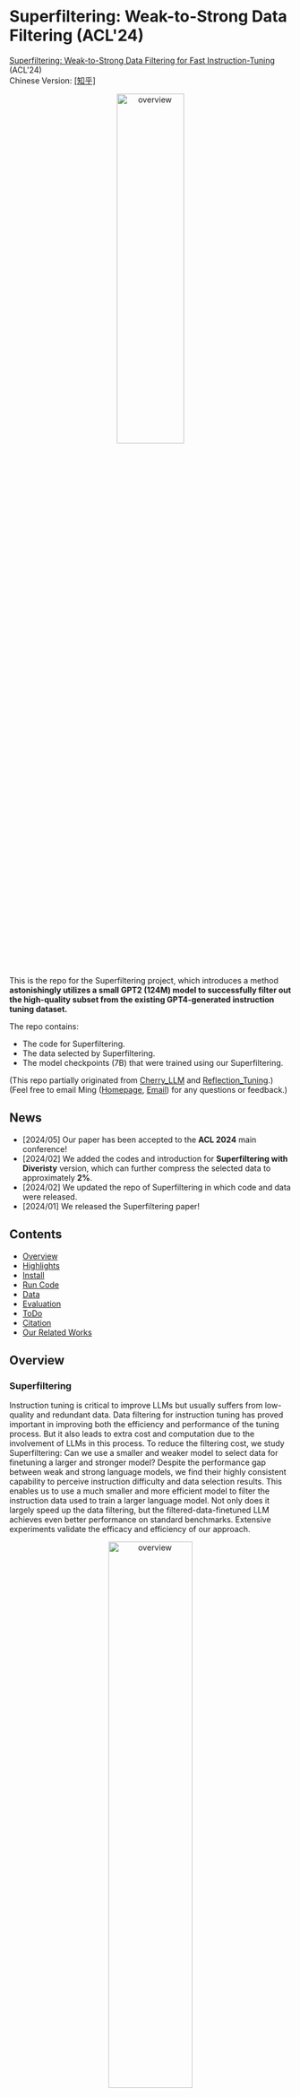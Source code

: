 # Superfiltering: Weak-to-Strong Data Filtering (ACL'24)

[Superfiltering: Weak-to-Strong Data Filtering for Fast Instruction-Tuning](https://arxiv.org/abs/2402.00530) (ACL'24)<br>
Chinese Version: [[知乎]](https://zhuanlan.zhihu.com/p/718119728)

<p align="center" width="40%">
<a ><img src="images/fast_alpaca.png" alt="overview" style="width: 40%; min-width: 300px; display: block; margin: auto;"></a>
</p>

This is the repo for the Superfiltering project, which introduces a method **astonishingly utilizes a small GPT2 (124M) model to successfully filter out the high-quality subset from the existing GPT4-generated instruction tuning dataset.**

The repo contains:

- The code for Superfiltering.
- The data selected by Superfiltering.
- The model checkpoints (7B) that were trained using our Superfiltering.

(This repo partially originated from [Cherry_LLM](https://github.com/MingLiiii/Cherry_LLM) and [Reflection_Tuning](https://github.com/tianyi-lab/Reflection_Tuning).)<br>
(Feel free to email Ming ([Homepage](https://mingliiii.github.io/), [Email](minglii@umd.edu)) for any questions or feedback.)

## News
- [2024/05] Our paper has been accepted to the **ACL 2024** main conference! 
- [2024/02] We added the codes and introduction for **Superfiltering with Diveristy** version, which can further compress the selected data to approximately **2%**. 
- [2024/02] We updated the repo of Superfiltering in which code and data were released. 
- [2024/01] We released the Superfiltering paper!

## Contents
- [Overview](#overview)
- [Highlights](#highlights)
- [Install](#install)
- [Run Code](#run-code)
- [Data](#data)
- [Evaluation](#evaluation)
- [ToDo](#todo)
- [Citation](#citation)
- [Our Related Works](#our-related-works)

## Overview

### Superfiltering

Instruction tuning is critical to improve LLMs but usually suffers from low-quality and redundant data. 
Data filtering for instruction tuning has proved important in improving both the efficiency and performance of the tuning process. 
But it also leads to extra cost and computation due to the involvement of LLMs in this process. 
To reduce the filtering cost, we study Superfiltering: Can we use a smaller and weaker model to select data for finetuning a larger and stronger model?
Despite the performance gap between weak and strong language models, we find their highly consistent capability to perceive instruction difficulty and data selection results. 
This enables us to use a much smaller and more efficient model to filter the instruction data used to train a larger language model. Not only does it largely speed up the data filtering, but the filtered-data-finetuned LLM achieves even better performance on standard benchmarks. 
Extensive experiments validate the efficacy and efficiency of our approach. 

<p align="center" width="50%">
<a ><img src="images/intro.png" alt="overview" style="width: 50%; min-width: 300px; display: block; margin: auto;"></a>
</p>

**Top**: Comparison of data filtering for instruction tuning of a student model. (a) The filter model is a strong proprietary LLM, e.g. ChatGPT, which can be time-consuming and expensive but usually performs promisingly. (b) The filter model is the student model itself or a similar-sized open-source LLM, which is still time-consuming but free to use. (c) **Weak-to-strong Superfiltering** proposed by this paper, which utilizes a much smaller filter model, e.g. GPT-2, to train a stronger student LLM. We find it costs much less time but maintains the performance. <br>
**Bottom**: Comparisons of two student models finetuned using 5% data selected by LLaMA2-7B and GPT-2 from the Alpaca dataset. (d) Both models trained on 5% data outperform the baseline model trained on 100% data. (e) GPT-2 as the superfilter speeds up data filtering by 20 times. 

### Superfiltering with Diversity

Motivated by recent work that further includes Diversity metrics in the data selection process, we introduce an extended version of Superfiltering, **Superfiltering** with **D**iversity (**Superfiltering.D**). We hypothesize that the diversity metrics work better when implemented on a high-quality data subset than the whole dataset with mixed quality. Thus we propose to first utilize Superfiltering to select a subset with relatively high quality, then further utilize [Facility Location Function](https://apricot-select.readthedocs.io/en/latest/functions/facilityLocation.html#:~:text=Facility%20location%20functions%20are%20general,and%20their%20nearest%20chosen%20point.) to further compress the selected data number. Compared with other diversity metrics, the Facility Location Function can strike a balance between capturing diversity and ensuring the representation of different clusters or regions within the data, it ensures a global view of the given high-quality subset. To further preserve the efficiency of our Superfiltering.D, we utilize ```sentence-transformers/all-MiniLM-L6-v2``` as the encoder, which only has approximately 80M parameters. In our preliminary experiments on the Alpaca and Alpaca-GPT4 dataset, where we first select 20% of the data by Superfiltering, then utilize the Facility Location Function to further select 2% of the data. **The models trained with 2% of the data have a comparable or better performance than full data models.** 

The benefits of our **Superfiltering.D**:
1. We can compress the data selected to 2%, which further greatly improves the efficiency of Instruction Tuning.
2. This 2-step method, considering diversity only on the high-quality subset, relaxes the strong reliance on fancy encoders, ensuring that small encoders can work effectively.
3. This 2-step method greatly improves the efficiency of the diversity metrics, both the encoder and the diversity metric only need to compute on a subset rather than the whole great dataset.

## Highlights

* We reveal the **strong consistency between small and large LLMs in perceiving and evaluating the difficulty of instruction tuning data**, which provides insights into understanding the difference between small and large models. 
* We propose the first method of Superfiltering that utilizes **a small LM, e.g., GPT-2 (124M), to select data for instruction tuning and brings significant speedups to the LLM finetuning pipeline**. 
* Superfiltering is a **plug-and-play** method that precises in **allocating high-quality and informative data** improving LLM instruction tuning. 
* Our preliminary experiments show that by adding a simple diversity metric, our **Superfiltering.D** can use **only 2% of the data to defeat the full data model** on Alpaca and Alpaca-GPT4. 

## Install

Install the dependencies with `pip install -r requirements.txt`

Note: The calculation of IFD scores only needs the ```transformers``` package, thus if you are using a different code base with ```transformers``` installed, you can directly run the code and manually install the missing packages. 

## Run Code

### Superfiltering

1. Calculate IFD scores

```
bash scripts/step1_select_data_analysis_gpt2.sh
```

```--data_path```: The targeted dataset in the Alpaca format. <br>
```--save_path```: The path to save the ```.jsonl``` file containing scores. <br>
```--model_name_or_path```: The model used for calculating IFD scores, we found ```gpt2``` is good enough as illustrated in our paper. Also, you can use the model that you need to finetune, which would be a self-guided manner or student-involved manner. 

2. Put scores into the original data
```
bash scripts/step2_put_analysis_to_data.sh
```

```pt_data_path```: The ```.jsonl``` file generated in last step. <br>
```json_data_path```: The targeted dataset in the Alpaca format. <br>
```json_save_path```: The data path to save the data with IFD scores. <br>

Note: Steps 1 and 2 can be merged directly for better convenience. 

3. Select the data you wish. 
```
bash scripts/step3_select_data.sh
```

```json_data_path```: The data path to save the data with IFD scores. <br>
```json_save_path```: The data path to save the data with IFD scores filtered. <br>
```sample_rate```: How much data do you need? Here we only provide the percentage version, you can slightly modify the code to select the exact number you want. 

Note: The Step 1 code is the ```batch_size=1``` version, it takes about 15 minutes to process the whole Alpaca dataset. We release this version and split the whole process into 3 steps for better controllability. 
You can directly run the above 3 scripts to get a better understanding of our codes. 
It takes about 15 minutes for the whole process. 

### Superfiltering.D

To run Superfiltering.D, please first install the ```submodlib``` package [here](https://github.com/decile-team/submodlib).<br>
The step 1 and 2 are the same as the previous ones. 

3. Select the data with diversity.
```
scripts/optional_select_data_plus_diversity.sh
```

```json_data_path```: The data path to save the data with IFD scores. <br>
```json_save_path```: The data path to save the data with IFD scores filtered. <br>
```ifd_num```: The number of data you want for the high-quality subset, selected by the Superfiltering. <br>
```fla_num```: The number of data you want after implementing FacilityLocationFunction.

Note: In our preliminary experiments, setting ```ifd_num``` as 20% of the full data and ```fla_num``` as 2% of the full data works fine for both Alpaca and Alpaca-GPT4 datasets. <br>
Further experiments will be conducted. 

## Data

The Alpaca Data with GPT2-based IFD scores can be found in ```data/data_with_ifd/alpaca_data_gpt2_data.json```.<br>
The Alpaca-GPT4 Data with GPT2-based IFD scores can be found in ```data/data_with_ifd/alpaca_gpt4_data_gpt2_data.json```.<br>

To select the subset data from these datasets, you can directly run ```bash scripts/step3_select_data.sh``` in above Step 3. 

## Evaluation

The codes and data for pair-wise comparison by using GPT4 are released in the ```evaluation``` folder. 
This method greatly eliminates the potential position bias of GPT4 and chatGPT. 

To use this code, please follow the below scripts:

```bash evaluation/scripts/do_eval_generation.sh```: The model automatically generates the responses for a given instruction in test datasets. <br>
```bash evaluation/scripts/do_eval_generation_wrap.sh```: Wrap the response files of LLMs being compared. <br>
```bash evaluation/scripts/do_eval.sh```: Use GPT4 or chatGPT for the evaluation. <br>
```bash evaluation/scripts/do_review_eval_score.sh```: Parse the results and draw the figure. <be>

For other evaluation metrics, please see their official repo.

## ToDo
- [x] Release the code, data, and models. 
- [x] Release Superfiltering with Diversity version
- [ ] Implement our method on more datasets and base models.  

## Citation

Please consider citing our papers if you think our codes, data, or models are useful. Thank you! <br>

```
@inproceedings{li-etal-2024-superfiltering,
    title = "Superfiltering: Weak-to-Strong Data Filtering for Fast Instruction-Tuning",
    author = "Li, Ming  and
      Zhang, Yong  and
      He, Shwai  and
      Li, Zhitao  and
      Zhao, Hongyu  and
      Wang, Jianzong  and
      Cheng, Ning  and
      Zhou, Tianyi",
    editor = "Ku, Lun-Wei  and
      Martins, Andre  and
      Srikumar, Vivek",
    booktitle = "Proceedings of the 62nd Annual Meeting of the Association for Computational Linguistics (Volume 1: Long Papers)",
    month = aug,
    year = "2024",
    address = "Bangkok, Thailand",
    publisher = "Association for Computational Linguistics",
    url = "https://aclanthology.org/2024.acl-long.769",
    pages = "14255--14273",
}

@inproceedings{li-etal-2024-selective,
    title = "Selective Reflection-Tuning: Student-Selected Data Recycling for {LLM} Instruction-Tuning",
    author = "Li, Ming  and
      Chen, Lichang  and
      Chen, Jiuhai  and
      He, Shwai  and
      Gu, Jiuxiang  and
      Zhou, Tianyi",
    editor = "Ku, Lun-Wei  and
      Martins, Andre  and
      Srikumar, Vivek",
    booktitle = "Findings of the Association for Computational Linguistics ACL 2024",
    month = aug,
    year = "2024",
    address = "Bangkok, Thailand and virtual meeting",
    publisher = "Association for Computational Linguistics",
    url = "https://aclanthology.org/2024.findings-acl.958",
    pages = "16189--16211",
}

@inproceedings{li-etal-2024-quantity,
  title = "From Quantity to Quality: Boosting {LLM} Performance with Self-Guided Data Selection for Instruction Tuning",
  author = "Li, Ming  and
    Zhang, Yong  and
    Li, Zhitao  and
    Chen, Jiuhai  and
    Chen, Lichang  and
    Cheng, Ning  and
    Wang, Jianzong  and
    Zhou, Tianyi  and
    Xiao, Jing",
  editor = "Duh, Kevin  and
    Gomez, Helena  and
    Bethard, Steven",
  booktitle = "Proceedings of the 2024 Conference of the North American Chapter of the Association for Computational Linguistics: Human Language Technologies (Volume 1: Long Papers)",
  month = jun,
  year = "2024",
  address = "Mexico City, Mexico",
  publisher = "Association for Computational Linguistics",
  url = "https://aclanthology.org/2024.naacl-long.421",
  pages = "7595--7628",
}

@inproceedings{li2023reflectiontuning,
  title={Reflection-Tuning: Recycling Data for Better Instruction-Tuning},
  author={Ming Li and Lichang Chen and Jiuhai Chen and Shwai He and Tianyi Zhou},
  booktitle={NeurIPS 2023 Workshop on Instruction Tuning and Instruction Following},
  year={2023},
  url={https://openreview.net/forum?id=xaqoZZqkPU}
}

```

## Our Related Works

If you are interested in **Data Selection** for Instruction Tuning, please see [Cherry_LLM](https://github.com/MingLiiii/Cherry_LLM) and [Superfiltering](https://github.com/tianyi-lab/Superfiltering). <br>
If you are interested in **human/LLM-free Data Augmentation** for Instruction Tuning, please see [Mosaic-IT](https://github.com/tianyi-lab/Mosaic-IT) and [RuleR](https://github.com/MingLiiii/RuleR). <br>
If you are interested in **Data Improvement** for Instruction Tuning, please see [Reflection_Tuning](https://github.com/tianyi-lab/Reflection_Tuning). <br>
If you are interested in **Knowledge Distillation** in the LLM era, please see this [Survey](https://github.com/Tebmer/Awesome-Knowledge-Distillation-of-LLMs). <br>

## Star History

[![Star History Chart](https://api.star-history.com/svg?repos=tianyi-lab/Superfiltering&type=Date)](https://star-history.com/#tianyi-lab/Superfiltering&Date)

